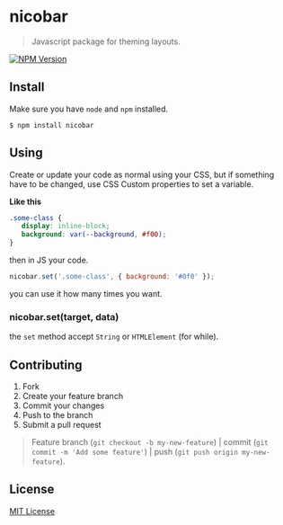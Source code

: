 # nicobar

> Javascript package for theming layouts.

[![NPM Version](https://img.shields.io/npm/v/nicobar.svg)](https://www.npmjs.org/package/nicobar)

## Install
Make sure you have `node` and `npm` installed.

`$ npm install nicobar`

## Using
Create or update your code as normal using your CSS, but if something have to be changed, use CSS Custom properties to set a variable.

**Like this**
```css
.some-class {
   display: inline-block;
   background: var(--background, #f00);  
}
```

then in JS your code.

```javascript
nicobar.set('.some-class', { background: '#0f0' });
```

you can use it how many times you want.

### nicobar.set(target, data)
the `set` method accept `String` or `HTMLElement` (for while).

## Contributing

1. Fork
2. Create your feature branch
3. Commit your changes
4. Push to the branch
5. Submit a pull request

>Feature branch (`git checkout -b my-new-feature`) | commit (`git commit -m 'Add some feature'`) | push (`git push origin my-new-feature`).

## License

[MIT License](http://opensource.org/licenses/MIT)
